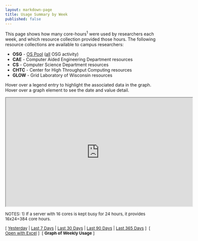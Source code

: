 ```yaml
---
layout: markdown-page
title: Usage Summary by Week
published: false
---
```


<P>
This page shows how many core-hours<sup>1</sup> were used by researchers each week,
and which resource collection provided those hours. The following resource collections
are available to campus researchers:
<P>
<ul>
<li><strong>OSG</strong> - <a href="https://osg-htc.org/about/open_science_pool/">OS Pool</a> (<a href="http://display.grid.iu.edu/">all</a> OSG activity)
<li><strong>CAE</strong> - Computer Aided Engineering Department resources
<li><strong>CS</strong> - Computer Science Department  resources
<li><strong>CHTC</strong> - Center for High Throughput Computing resources
<li><strong>GLOW</strong> - Grid Laboratory of Wisconsin resources
</ul>
<P>
Hover over a legend entry to highlight the associated data in the graph.
Hover over a graph element to see the date and value detail.
<P>
<div align='center' valign='middle'>
<iframe width='600' height='350' frameborder='1' scrolling="no" src='https://docs.google.com/spreadsheet/pub?hl=en_US&hl=en_US&key=0AscPd3IY_m5rdHRWc0lkX0FXUlpaQVk1ZTZsbEdXNlE&single=true&gid=1&output=html&chrome=false'></iframe></div>
<P>
<div style="font-size:10pt">
NOTES: 1) If a server with 16 cores is kept busy for 24 hours, it provides 16x24=384 core hours.
</div>
<P>
<div style="font-size:10pt">
[ <a href="{{ 'usage1' | relative_url }}">Yesterday</a>
| <a href="{{ 'usage7' | relative_url }}">Last 7 Days</a>
| <a href="{{ 'usage30' | relative_url }}">Last 30 Days</a>
| <a href="{{ 'usage90' | relative_url }}">Last 90 Days</a>
| <a href="{{ 'usage365' | relative_url }}">Last 365 Days</a> ]&nbsp;
[ <a href="{{ '/includes/last1days/usage.xls' | relative_url }}">Open with Excel</a> ]&nbsp;
[ <strong>Graph of Weekly Usage</strong> ]
</div>
<P>
